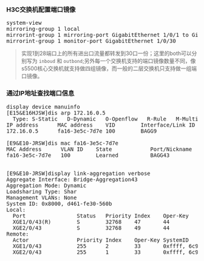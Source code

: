 ### H3C交换机配置端口镜像

<pre>
system-view
mirroring-group 1 local
mirrorint-group 1 mirroring-port GigabitEthernet 1/0/1 to GigabitEthernet 1/0/28 both
mirrorint-group 1 monitor-port GigabitEthernet 1/0/30
</pre>

> 实现1到28端口上的所有进出口流量都转发到30口一份；这里的both可以分别写为 `inboud` 和 `outbond`;另外每一个交换机支持的端口镜像数量不同，像s5500核心交换机就支持做四组镜像，而一般的二层交换机只支持做一组端口镜像。

### 通过IP地址查找端口信息

<pre>
display device manuinfo
[E15&E16HJSW]dis arp 172.16.0.5
  Type: S-Static   D-Dynamic   O-Openflow   R-Rule   M-Multiport  I-Invalid
IP address      MAC address    VID        Interface/Link ID        Aging Type 
172.16.0.5      fa16-3e5c-7d7e 100        BAGG9                    20    D 

[E9&E10-JRSW]dis mac fa16-3e5c-7d7e
MAC Address      VLAN ID    State            Port/Nickname            Aging
fa16-3e5c-7d7e   100        Learned          BAGG43                   Y


[E9&E10-JRSW]display link-aggregation verbose 
Aggregate Interface: Bridge-Aggregation43
Aggregation Mode: Dynamic
Loadsharing Type: Shar
Management VLANs: None
System ID: 0x8000, d461-fe30-560b
Local: 
  Port                Status   Priority Index    Oper-Key               Flag
  XGE1/0/43(R)        S        32768    47       44                     {ACDEF}
  XGE2/0/43           S        32768    49       44                     {ACDEF}
Remote: 
  Actor               Priority Index    Oper-Key SystemID               Flag   
  XGE1/0/43           255      2        33       0xffff, 6c92-bf46-bd03 {ACDEF}
  XGE2/0/43           255      1        33       0xffff, 6c92-bf46-bd03 {ACDEF}
</pre>
